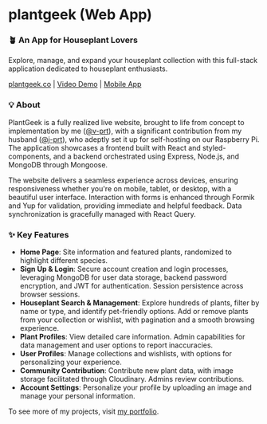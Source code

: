 # plantgeek (Web App)

### 🪴 An App for Houseplant Lovers

Explore, manage, and expand your houseplant collection with this full-stack application dedicated to houseplant enthusiasts.

[plantgeek.co](https://plantgeek.co) | [Video Demo](https://youtu.be/JTIm2Gd30EI) | [Mobile App](https://github.com/v-prt/plantgeek-app)

### 💡 About

PlantGeek is a fully realized live website, brought to life from concept to implementation by me ([@v-prt](https://github.com/v-prt)), with a significant contribution from my husband ([@j-prt](https://github.com/j-prt)), who adeptly set it up for self-hosting on our Raspberry Pi. The application showcases a frontend built with React and styled-components, and a backend orchestrated using Express, Node.js, and MongoDB through Mongoose.

The website delivers a seamless experience across devices, ensuring responsiveness whether you're on mobile, tablet, or desktop, with a beautiful user interface. Interaction with forms is enhanced through Formik and Yup for validation, providing immediate and helpful feedback. Data synchronization is gracefully managed with React Query.

### ✨ Key Features

- **Home Page**: Site information and featured plants, randomized to highlight different species.
- **Sign Up & Login**: Secure account creation and login processes, leveraging MongoDB for user data storage, backend password encryption, and JWT for authentication. Session persistence across browser sessions.
- **Houseplant Search & Management**: Explore hundreds of plants, filter by name or type, and identify pet-friendly options. Add or remove plants from your collection or wishlist, with pagination and a smooth browsing experience.
- **Plant Profiles**: View detailed care information. Admin capabilities for data management and user options to report inaccuracies.
- **User Profiles**: Manage collections and wishlists, with options for personalizing your experience.
- **Community Contribution**: Contribute new plant data, with image storage facilitated through Cloudinary. Admins review contributions.
- **Account Settings**: Personalize your profile by uploading an image and manage your personal information.

To see more of my projects, visit [my portfolio](https://victoriapeart.com).
